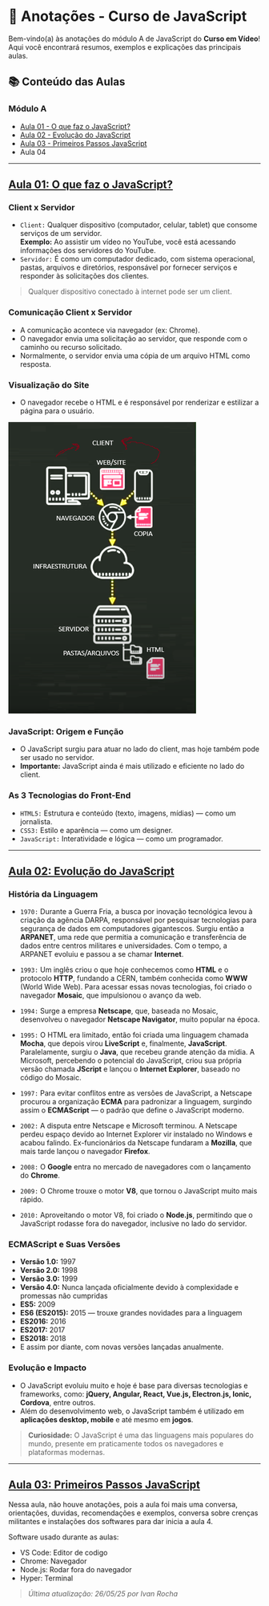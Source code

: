 # 📒 Anotações - Curso de JavaScript

Bem-vindo(a) às anotações do módulo A de JavaScript do **Curso em Vídeo**!  
Aqui você encontrará resumos, exemplos e explicações das principais aulas.

## 📚 Conteúdo das Aulas

### Módulo A
- [Aula 01 - O que faz o JavaScript?](#aula-01-o-que-faz-o-javascript)
- [Aula 02 - Evolução do JavaScript](#aula-02-evolução-do-javascript)
- [Aula 03 - Primeiros Passos JavaScript](#aula-03-primeiros-passos-javascript)
- Aula 04

---

## [Aula 01: O que faz o JavaScript?](https://youtu.be/Ptbk2af68e8?si=4HmA_1PSD4C_ZxyH)

### Client x Servidor

- ``Client:`` Qualquer dispositivo (computador, celular, tablet) que consome serviços de um servidor.  
  **Exemplo:** Ao assistir um vídeo no YouTube, você está acessando informações dos servidores do YouTube.
- ``Servidor:`` É como um computador dedicado, com sistema operacional, pastas, arquivos e diretórios, responsável por fornecer serviços e responder às solicitações dos clientes.

> Qualquer dispositivo conectado à internet pode ser um client.

### Comunicação Client x Servidor

- A comunicação acontece via navegador (ex: Chrome).
- O navegador envia uma solicitação ao servidor, que responde com o caminho ou recurso solicitado.
- Normalmente, o servidor envia uma cópia de um arquivo HTML como resposta.

### Visualização do Site

- O navegador recebe o HTML e é responsável por renderizar e estilizar a página para o usuário.

![Imagem de Explicação](./image/Explicação.png)

### JavaScript: Origem e Função

- O JavaScript surgiu para atuar no lado do client, mas hoje também pode ser usado no servidor.
- **Importante:** JavaScript ainda é mais utilizado e eficiente no lado do client.

### As 3 Tecnologias do Front-End

- ``HTML5:`` Estrutura e conteúdo (texto, imagens, mídias) — como um jornalista.
- ``CSS3:`` Estilo e aparência — como um designer.
- ``JavaScript:`` Interatividade e lógica — como um programador.
---
## [Aula 02: Evolução do JavaScript](https://youtu.be/rUTKomc2gG8?si=fSit4-B741vkNm3c)

### História da Linguagem

- ``1970:`` Durante a Guerra Fria, a busca por inovação tecnológica levou à criação da agência DARPA, responsável por pesquisar tecnologias para segurança de dados em computadores gigantescos. Surgiu então a **ARPANET**, uma rede que permitia a comunicação e transferência de dados entre centros militares e universidades. Com o tempo, a ARPANET evoluiu e passou a se chamar **Internet**.

- ``1993:`` Um inglês criou o que hoje conhecemos como **HTML** e o protocolo **HTTP**, fundando a CERN, também conhecida como **WWW** (World Wide Web). Para acessar essas novas tecnologias, foi criado o navegador **Mosaic**, que impulsionou o avanço da web.

- ``1994:`` Surge a empresa **Netscape**, que, baseada no Mosaic, desenvolveu o navegador **Netscape Navigator**, muito popular na época.

- ``1995:`` O HTML era limitado, então foi criada uma linguagem chamada **Mocha**, que depois virou **LiveScript** e, finalmente, **JavaScript**. Paralelamente, surgiu o **Java**, que recebeu grande atenção da mídia. A Microsoft, percebendo o potencial do JavaScript, criou sua própria versão chamada **JScript** e lançou o **Internet Explorer**, baseado no código do Mosaic.

- ``1997:`` Para evitar conflitos entre as versões de JavaScript, a Netscape procurou a organização **ECMA** para padronizar a linguagem, surgindo assim o **ECMAScript** — o padrão que define o JavaScript moderno.

- ``2002:`` A disputa entre Netscape e Microsoft terminou. A Netscape perdeu espaço devido ao Internet Explorer vir instalado no Windows e acabou falindo. Ex-funcionários da Netscape fundaram a **Mozilla**, que mais tarde lançou o navegador **Firefox**.

- ``2008:`` O **Google** entra no mercado de navegadores com o lançamento do **Chrome**.

- ``2009:`` O Chrome trouxe o motor **V8**, que tornou o JavaScript muito mais rápido.

- ``2010:`` Aproveitando o motor V8, foi criado o **Node.js**, permitindo que o JavaScript rodasse fora do navegador, inclusive no lado do servidor.

### ECMAScript e Suas Versões

- **Versão 1.0:** 1997
- **Versão 2.0:** 1998
- **Versão 3.0:** 1999
- **Versão 4.0:** Nunca lançada oficialmente devido à complexidade e promessas não cumpridas
- **ES5:** 2009
- **ES6 (ES2015):** 2015 — trouxe grandes novidades para a linguagem
- **ES2016:** 2016
- **ES2017:** 2017
- **ES2018:** 2018
- E assim por diante, com novas versões lançadas anualmente.

### Evolução e Impacto

- O JavaScript evoluiu muito e hoje é base para diversas tecnologias e frameworks, como: **jQuery, Angular, React, Vue.js, Electron.js, Ionic, Cordova**, entre outros.
- Além do desenvolvimento web, o JavaScript também é utilizado em **aplicações desktop, mobile** e até mesmo em **jogos**.

> **Curiosidade:** O JavaScript é uma das linguagens mais populares do mundo, presente em praticamente todos os navegadores e plataformas modernas.

---
## [Aula 03: Primeiros Passos JavaScript](https://youtu.be/FdePtO5JSd0?si=iLHr5d9jnekpHan3)

Nessa aula, não houve anotações, pois a aula foi mais uma conversa, orientações, duvidas, recomendações e exemplos, conversa sobre crenças militantes e instalações dos softwares para dar inicia a aula 4.

Software usado durante as aulas: 

- VS Code: Editor de codigo
- Chrome: Navegador
- Node.js: Rodar fora do navegador
- Hyper: Terminal

> _Última atualização: 26/05/25 por Ivan Rocha_
